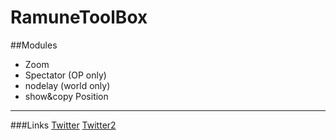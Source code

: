 # RamuneToolBox
##Modules
- Zoom
- Spectator (OP only)
- nodelay (world only)
- show&copy Position
---
###Links
[Twitter](https://twitter.com/RamunePVP)
[Twitter2](https://twitter.com/360tetsu360)
